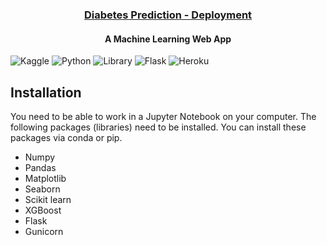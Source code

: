 

<h3 align="center"><a href='https://diabetesprediction11.herokuapp.com/'>Diabetes Prediction - Deployment</a></h3>
<h4 align="center">A Machine Learning Web App</h4>


![Kaggle](https://img.shields.io/badge/Dataset-Kaggle-blue)
![Python](https://img.shields.io/badge/Python-3.7-green)
![Library](https://img.shields.io/badge/Library-Sklearn-orange)
![Flask](https://img.shields.io/badge/Flask-2.0.1-blue)
![Heroku](https://img.shields.io/badge/Deploy-Heroku-blueviolet)

## Installation <a name="installation"></a>
You need to be able to work in a Jupyter Notebook on your computer. The following packages (libraries) need to be installed. You can install these packages via conda or pip.

- Numpy
- Pandas
- Matplotlib
- Seaborn
- Scikit learn
- XGBoost
- Flask
- Gunicorn
